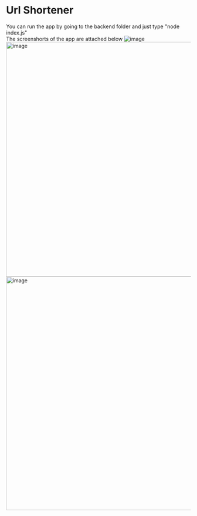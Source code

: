 # Url Shortener
You can run the app by going to the backend folder and just type "node index.js"
<br>
The screenshorts of the app are attached below
![image](https://github.com/user-attachments/assets/0b80e096-bfd1-4bce-9520-889b5285ac77)
<img width="641" alt="image" src="https://github.com/user-attachments/assets/8457e14f-078b-4bd0-bd0b-2c2f1b8a27ed" />
<img width="638" alt="image" src="https://github.com/user-attachments/assets/3719802c-2fee-429e-9a92-3cf0a3360c1d" />



